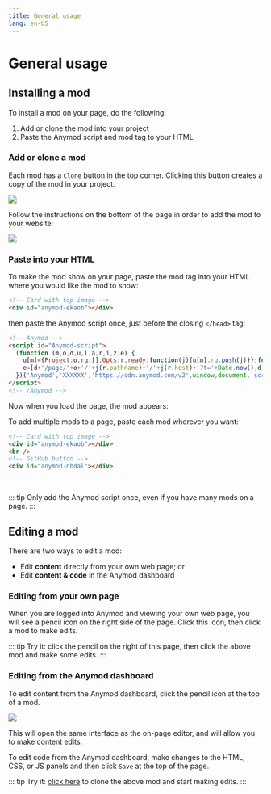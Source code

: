 ```yaml
---
title: General usage
lang: en-US
---
```


# General usage

<sandbox/>

## Installing a mod

To install a mod on your page, do the following:

1. Add or clone the mod into your project
2. Paste the Anymod script and mod tag to your HTML

### Add or clone a mod

Each mod has a `Clone` button in the top corner. Clicking this button creates a copy of the mod in your project.

<img src="https://res.cloudinary.com/component/image/upload/v1538699135/usage-01_qhd6we.png">

Follow the instructions on the bottom of the page in order to add the mod to your website:

<img src="https://res.cloudinary.com/component/image/upload/v1538699346/usage-02_wxweff.png">

### Paste into your HTML

To make the mod show on your page, paste the mod tag into your HTML where you would like the mod to show:

```html
<!-- Card with top image -->
<div id="anymod-ekaob"></div>
```

then paste the Anymod script once, just before the closing `</head>` tag:

```html
<!-- Anymod -->
<script id="Anymod-script">
  (function (m,o,d,u,l,a,r,i,z,e) {
    u[m]={Project:o,rq:[],Opts:r,ready:function(j){u[m].rq.push(j)}};function j(s){return encodeURIComponent(btoa(s))};z=l.getElementById(m+'-'+a);r=u.location;
    e=[d+'/page/'+o+'/'+j(r.pathname)+'/'+j(r.host)+'?t='+Date.now(),d];e.map(function(w){i=l.createElement(a);i.defer=1;i.src=w;z.parentNode.insertBefore(i,z);});
  })('Anymod','XXXXXX','https://cdn.anymod.com/v2',window,document,'script',{});
</script>
<!-- /Anymod -->
```

Now when you load the page, the mod appears:

<div class="mod-container" style="text-align:center;">
  <!-- Card with top image Usage-01 -->
  <mod mod-key="mklmd"/>
</div>

To add multiple mods to a page, paste each mod wherever you want:

```html
<!-- Card with top image -->
<div id="anymod-ekaob"></div>
<br />
<!-- GitHub button -->
<div id="anymod-nbdal"></div>
```

<div class="mod-container" style="text-align:center;">
  <!-- Card with top image Usage-01 -->
  <mod mod-key="mklmd"/>
  <br>
  <!-- [Sandbox] GitHub button Social-03 -->
  <div id="anymod-oorka"></div>
</div>

::: tip
Only add the Anymod script once, even if you have many mods on a page.
:::

## Editing a mod

There are two ways to edit a mod:

- Edit **content** directly from your own web page; or
- Edit **content & code** in the Anymod dashboard

### Editing from your own page

When you are logged into Anymod and viewing your own web page, you will see a pencil icon on the right side of the page. Click this icon, then click a mod to make edits.

::: tip
Try it: click the pencil <sandbox-inline/> on the right of this page, then click the above mod and make some edits.
:::

### Editing from the Anymod dashboard

To edit content from the Anymod dashboard, click the pencil icon at the top of a mod.

<img src="https://res.cloudinary.com/component/image/upload/c_scale,w_1200/v1534436196/editable-02_pspkig.png">

This will open the same interface as the on-page editor, and will allow you to make content edits.

To edit code from the Anymod dashboard, make changes to the HTML, CSS, or JS panels and then click `Save` at the top of the page.

::: tip
Try it: [click here](https://anymod.com/mod/ekaob) to clone the above mod and start making edits.
:::
